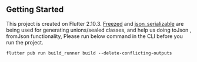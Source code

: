 ## Getting Started

This project is created on Flutter 2.10.3. [Freezed](https://pub.dev/packages/freezed) and [json_serializable](https://pub.dev/packages/json_serializable) are being used for generating unions/sealed classes, and help us doing toJson , fromJson functionality, Please run below command in the CLI before you run the project.

`flutter pub run build_runner build --delete-conflicting-outputs`

